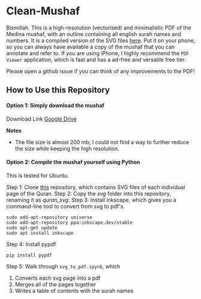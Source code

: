 # Clean-Mushaf

Bismillah. This is a high-resolution (vectorised) and minimalistic PDF of the Medina mushaf, with an outline containing all english surah names and numbers. It is a compiled version of the SVG files [here](https://github.com/batoulapps/quran-svg/tree/main). Put it on your phone, so you can always have available a copy of the mushaf that you can annotate and refer to. If you are using iPhone, I highly recommend the `PDF Viewer` application, which is fast and has a ad-free and versatile free tier.

Please open a github issue if you can think of any improvements to the PDF!

## How to Use this Repository
#### Option 1: Simply download the mushaf

Download Link [Google Drive](https://drive.google.com/file/d/15eOohukjSJD95aqnxm9RgbeqeNRvYsgw/view?usp=sharing)

**Notes**
- The file size is almost 200 mb; I could not find a way to further reduce the size while keeping the high resolution.

#### Option 2: Compile the mushaf yourself using Python
This is tested for Ubuntu.

Step 1: Clone [this](https://github.com/batoulapps/quran-svg/tree/main) repository, which contains SVG files of each individual page of the Quran.
Step 2: Copy the *svg* folder into this repository, renaming it as *quran_svg*.
Step 3: Install inkscape, which gives you a command-line tool to convert from svg to pdf's.
```
sudo add-apt-repository universe
sudo add-apt-repository ppa:inkscape.dev/stable
sudo apt-get update
sudo apt install inkscape
```

Step 4: Install pypdf
```
pip install pypdf
```

Step 5: Walk through `svg_to_pdf.ipynb`, which 
1. Converts each svg page into a pdf
2. Merges all of the pages together 
3. Writes a table of contents with the surah names
